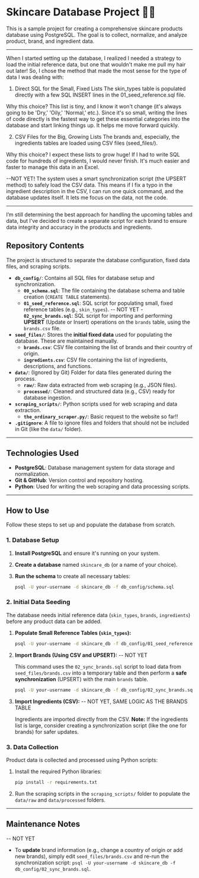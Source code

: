 # Skincare Database Project 🧴✨

This is a sample project for creating a comprehensive skincare products database using PostgreSQL. The goal is to collect, normalize, and analyze product, brand, and ingredient data.

---

When I started setting up the database, I realized I needed a strategy to load the initial reference data, but one that wouldn't make me pull my hair out later! So, I chose the method that made the most sense for the type of data I was dealing with:

1. Direct SQL for the Small, Fixed Lists
The skin_types table is populated directly with a few SQL INSERT lines in the 01_seed_reference.sql file.

Why this choice? This list is tiny, and I know it won't change (it's always going to be 'Dry,' 'Oily,' 'Normal,' etc.). Since it's so small, writing the lines of code directly is the fastest way to get these essential categories into the database and start linking things up. It helps me move forward quickly.

2. CSV Files for the Big, Growing Lists
The brands and, especially, the ingredients tables are loaded using CSV files (seed_files/).

Why this choice? I expect these lists to grow huge! If I had to write SQL code for hundreds of ingredients, I would never finish. It's much easier and faster to manage this data in an Excel.

--NOT YET! The system uses a smart synchronization script (the UPSERT method) to safely load the CSV data. This means if I fix a typo in the ingredient description in the CSV, I can run one quick command, and the database updates itself. It lets me focus on the data, not the code.

---
I’m still determining the best approach for handling the upcoming tables and data, but I’ve decided to create a separate script for each brand to ensure data integrity and accuracy in the products and ingredients.

## Repository Contents

The project is structured to separate the database configuration, fixed data files, and scraping scripts.

- **`db_config/`**: Contains all SQL files for database setup and synchronization.
    - **`00_schema.sql`**: The file containing the database schema and table creation (`CREATE TABLE` statements).
    - **`01_seed_reference.sql`**: SQL script for populating small, fixed reference tables (e.g., `skin_types`).
    -- NOT YET - **`02_sync_brands.sql`**: SQL script for importing and performing **UPSERT** (Update or Insert) operations on the `brands` table, using the `brands.csv` file. 
- **`seed_files/`**: Stores the **initial fixed data** used for populating the database. These are maintained manually.
    - **`brands.csv`**: CSV file containing the list of brands and their country of origin.
    - **`ingredients.csv`**: CSV file containing the list of ingredients, descriptions, and functions.
- **`data/`**: (Ignored by Git) Folder for data files generated during the process.
    - **`raw/`**: Raw data extracted from web scraping (e.g., JSON files).
    - **`processed/`**: Cleaned and structured data (e.g., CSV) ready for database ingestion.
- **`scraping_scripts/`**: Python scripts used for web scraping and data extraction.
    - **`the_ordinary_scraper.py/`**: Basic request to the website so far!!
- **`.gitignore`**: A file to ignore files and folders that should not be included in Git (like the `data/` folder).

---

## Technologies Used

- **PostgreSQL**: Database management system for data storage and normalization.
- **Git & GitHub**: Version control and repository hosting.
- **Python**: Used for writing the web scraping and data processing scripts.

---

## How to Use

Follow these steps to set up and populate the database from scratch.

### 1. Database Setup

1.  **Install PostgreSQL** and ensure it's running on your system.
2.  **Create a database** named `skincare_db` (or a name of your choice).
3.  **Run the schema** to create all necessary tables:

    ```bash
    psql -U your-username -d skincare_db -f db_config/schema.sql
    ```

### 2. Initial Data Seeding

The database needs initial reference data (`skin_types`, `brands`, `ingredients`) before any product data can be added.

1.  **Populate Small Reference Tables (`skin_types`):**

    ```bash
    psql -U your-username -d skincare_db -f db_config/01_seed_reference.sql
    ```

2.  **Import Brands (Using CSV and UPSERT):** -- NOT YET

    This command uses the `02_sync_brands.sql` script to load data from `seed_files/brands.csv` into a temporary table and then perform a **safe synchronization** (UPSERT) with the main `brands` table.

    ```bash
    psql -U your-username -d skincare_db -f db_config/02_sync_brands.sql
    ```

3.  **Import Ingredients (CSV):** -- NOT YET, SAME LOGIC AS THE BRANDS TABLE

    Ingredients are imported directly from the CSV. **Note:** If the ingredients list is large, consider creating a synchronization script (like the one for brands) for safer updates.


### 3. Data Collection

Product data is collected and processed using Python scripts:

1.  Install the required Python libraries:

    ```bash
    pip install -r requirements.txt
    ```

2.  Run the scraping scripts in the `scraping_scripts/` folder to populate the `data/raw` and `data/processed` folders.

---

## Maintenance Notes
-- NOT YET
- To **update** brand information (e.g., change a country of origin or add new brands), simply edit `seed_files/brands.csv` and re-run the synchronization script: `psql -U your-username -d skincare_db -f db_config/02_sync_brands.sql`.
